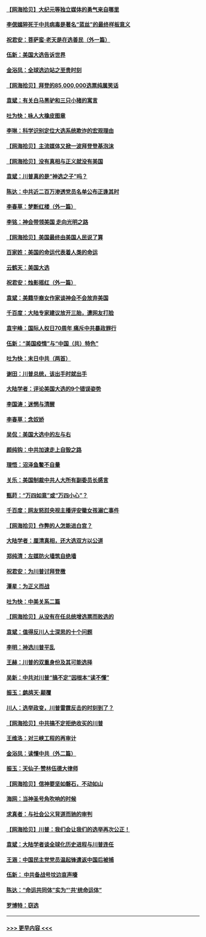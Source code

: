 #### [【网海拾贝】大纪元等独立媒体的勇气来自哪里](../pages/nsc993/n12629961.md?t=12190302) 
#### [李偲嫣猝死于中共病毒是著名“蓝丝”的最终样板意义](../pages/nsc993/n12628812.md?t=12190302) 
#### [祝君安：菩萨蛮·老天是在选善民（外一篇）](../pages/nsc993/n12628793.md?t=12190302) 
#### [伍新：美国大选告诉世界](../pages/nsc993/n12628768.md?t=12190302) 
#### [金浴凤：全球选边站之至贵时刻](../pages/nsc993/n12627318.md?t=12190302) 
#### [【网海拾贝】拜登的85,000,000选票纯属笑话](../pages/nsc993/n12626569.md?t=12190302) 
#### [袁斌：有关白马黑驴和三只小猪的寓言](../pages/nsc993/n12626198.md?t=12190302) 
#### [吐为快：咏人大橡皮图章](../pages/nsc993/n12624470.md?t=12190302) 
#### [李琳：科学识别定位大选系统欺诈的宏观理由](../pages/nsc993/n12624340.md?t=12190302) 
#### [【网海拾贝】主流媒体又掀一波拜登登基泡沫](../pages/nsc993/n12624000.md?t=12190302) 
#### [【网海拾贝】没有真相与正义就没有美国](../pages/nsc993/n12621885.md?t=12190302) 
#### [袁斌：川普真的是“神选之子”吗？](../pages/nsc993/n12621749.md?t=12190302) 
#### [陈达：中共近二百万渗透党员名单公布正逢其时](../pages/nsc993/n12620870.md?t=12190302) 
#### [李春草：梦断红楼（外一篇）](../pages/nsc993/n12619122.md?t=12190302) 
#### [李铭：神会带领美国 走向光明之路](../pages/nsc993/n12618584.md?t=12190302) 
#### [【网海拾贝】美国最终由美国人民说了算](../pages/nsc993/n12617255.md?t=12190302) 
#### [百家姓：美国的命运代表着人类的命运](../pages/nsc993/n12615838.md?t=12190302) 
#### [云鹤天：美国大选](../pages/nsc993/n12615994.md?t=12190302) 
#### [祝君安：烛影摇红（外一篇）](../pages/nsc993/n12615975.md?t=12190302) 
#### [袁斌：美籍华裔女作家谈神会不会放弃美国](../pages/nsc993/n12615263.md?t=12190302) 
#### [千百度：大陆专家建议放开三胎，遭网友打脸](../pages/nsc993/n12614456.md?t=12190302) 
#### [袁宇峰：国际人权日70周年 痛斥中共暴政罪行](../pages/nsc993/n12611965.md?t=12190302) 
#### [伍新：“美国疫情”与“中国（共）特色”](../pages/nsc993/n12611463.md?t=12190302) 
#### [吐为快：末日中共（两首）](../pages/nsc993/n12611461.md?t=12190302) 
#### [谢田：川普总统，该出手时就出手](../pages/nsc993/n12610905.md?t=12190302) 
#### [大陆学者：评论美国大选的9个错误姿势](../pages/nsc993/n12609586.md?t=12190302) 
#### [李国涛：迷惘与清醒](../pages/nsc993/n12607532.md?t=12190302) 
#### [李春草：念奴娇](../pages/nsc993/n12607083.md?t=12190302) 
#### [吴侃：美国大选中的左与右](../pages/nsc993/n12607054.md?t=12190302) 
#### [颜纯钩：中共加速走上自毁之路](../pages/nsc993/n12606473.md?t=12190302) 
#### [理悟：沼泽鱼鳖不自量](../pages/nsc993/n12606454.md?t=12190302) 
#### [关乐：美国制裁中共人大所有副委员长感言](../pages/nsc993/n12606442.md?t=12190302) 
#### [甄莳：“万四如意”或“万四小心”？](../pages/nsc993/n12606091.md?t=12190302) 
#### [千百度：网友怒怼央视主播评安徽女孩溺亡事件](../pages/nsc993/n12605370.md?t=12190302) 
#### [【网海拾贝】作弊的人怎能进白宫？](../pages/nsc993/n12603546.md?t=12190302) 
#### [大陆学者：厘清真相，还大选双方以公道](../pages/nsc993/n12603475.md?t=12190302) 
#### [郑纯清：左媒防火墙筑自绝墙](../pages/nsc993/n12602226.md?t=12190302) 
#### [祝君安：为川普讨拜登檄](../pages/nsc993/n12602199.md?t=12190302) 
#### [潭星：为正义而战](../pages/nsc993/n12600926.md?t=12190302) 
#### [吐为快：中美关系二篇](../pages/nsc993/n12600908.md?t=12190302) 
#### [【网海拾贝】从没有在任总统增选票而败选的](../pages/nsc993/n12600435.md?t=12190302) 
#### [袁斌：值得反川人士深思的十个问题](../pages/nsc993/n12600332.md?t=12190302) 
#### [李明：神选川普平乱](../pages/nsc993/n12599751.md?t=12190302) 
#### [王赫：川普的双重身份及其可能选择](../pages/nsc993/n12599723.md?t=12190302) 
#### [吴新：中共对川普“搞不定”因根本“读不懂”](../pages/nsc993/n12599502.md?t=12190302) 
#### [振玉：鹧鸪天‧颠覆](../pages/nsc993/n12599494.md?t=12190302) 
#### [川人：选举政变，川普雷霆反击的时刻到了？](../pages/nsc993/n12599291.md?t=12190302) 
#### [【网海拾贝】中共搞不定拒绝收买的川普](../pages/nsc993/n12598955.md?t=12190302) 
#### [王维洛：对三峡工程的再审计](../pages/nsc993/n12598436.md?t=12190302) 
#### [金浴凤：读懂中共（外二篇）](../pages/nsc993/n12597943.md?t=12190302) 
#### [振玉：天仙子‧赞林伍德大律师](../pages/nsc993/n12597929.md?t=12190302) 
#### [【网海拾贝】信神要坚如磐石，不动如山](../pages/nsc993/n12597901.md?t=12190302) 
#### [海网：当神圣号角吹响的时候](../pages/nsc993/n12595891.md?t=12190302) 
#### [求真者：与社会公义背道而驰的审判](../pages/nsc993/n12595868.md?t=12190302) 
#### [【网海拾贝】川普：我们会让我们的选举再次公正！](../pages/nsc993/n12594930.md?t=12190302) 
#### [袁斌：大陆学者谈全球化历史进程与川普连任](../pages/nsc993/n12594690.md?t=12190302) 
#### [王涵：中国民主党党员温起锋遣返中国后被捕](../pages/nsc993/n12594540.md?t=12190302) 
#### [伍新： 中共备战号坟边哀声嚎](../pages/nsc993/n12593086.md?t=12190302) 
#### [陈达：“命运共同体”实为“‘共’统命运体”](../pages/nsc993/n12590865.md?t=12190302) 
#### [罗博特：窃选](../pages/nsc993/n12590619.md?t=12190302) 

----
#### [ >>> 更早内容 <<< ](../indexes/nsc993-earlier.md)
